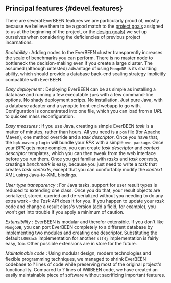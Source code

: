## Principal features {#devel.features}

There are several EverBEEN features we are particularly proud of, mostly because we believe them to be a good match to the [project goals](#user.pgoals.goals) assigned to us at the beginning of the project, or the [design goals](#devel.dgoals)) we set up ourselves when considering the deficiencies of previous project incarnations.

*Scalability*
:	Adding nodes to the EverBEEN cluster transparently increases the scale of benchmarks you can perform. There is no master node to bottleneck the decision-making even if you create a large cluster. The assumed (although untested) advantage of using `MongoDB` is its sharding ability, which should provide a database back-end scaling strategy implicitly compatible with EverBEEN.

*Easy deployment*
:	Deploying EverBEEN can be as simple as installing a database and running a few executable `jar`s with a few command-line options. No shady deployment scripts. No installation. Just pure Java, with a database adapter and a synoptic front-end webapp to go with. Configuration is concentrated into one file, which you can load from a *URL* to quicken mass reconfiguration.

*Easy measures*
:	If you use Java, creating a simple EverBEEN *task* is a matter of minutes, rather than hours. All you need is a `pom` file (for Apache Maven), one method override and a *task descriptor*. Once you have that, the `bpk-maven-plugin` will bundle your *BPK* with a simple `mvn package`. Once your *BPK* gets more complex, you can create *task descriptor* and *context descriptor* templates, which you can then tweak from the web interface before you run them. Once you get familiar with *tasks* and *task contexts*, creatinga *benchmark* is easy, because you just need to write a *task* that creates *task contexts*, except that you can comfortably modify the *context* XML using Java-to-XML bindings.

*User type transparency*
:	For Java tasks, support for user result types is reduced to extending one class. Once you do that, your result objects are serialized, stored, queried and de-serialized without you needing to do any extra work - the *Task API* does it for you. If you happen to update your *task* code and change a result class's version (add a field, for example), you won't get into trouble if you apply a minimum of caution.

*Extensibility*
:	EverBEEN is modular and therefor extensible. If you don't like `MongoDB`, you can port EverBEEN completely to a different database by implementing two modules and creating one descriptor. Substituting the default `LOGBack` implementation for another `slf4j` implementation is fairly easy, too. Other possible extensions are in store for the future.

*Maintainable code*
:	Using modular design, modern technologies and flexible programming techniques, we managed to shrink EverBEEN codebase to <!-- TODO LOC -->? lines of code while preserving most of the original project's functionality. Compared to <!-- TODO LOC -->? lines of WillBEEN code, we have created an easily maintainable piece of software without sacrificing important features.

<!-- TODO more -->
